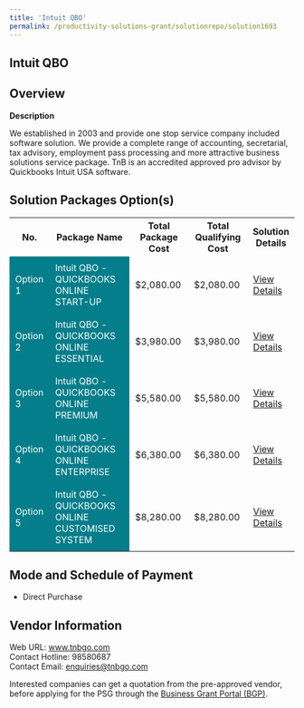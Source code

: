 ```yaml
---
title: 'Intuit QBO'
permalink: /productivity-solutions-grant/solutionrepo/solution1693
---
```


## Intuit QBO

## Overview

**Description**

We established in 2003 and provide one stop service company included software solution. We provide a complete range of accounting, secretarial, tax advisory, employment pass processing and more attractive business solutions service package. TnB is an accredited approved pro advisor by Quickbooks Intuit USA software.

## Solution Packages Option(s)

<table>
<tr>
<th><b>No.</b></th>
<th><b>Package Name</b></th>
<th><b>Total Package Cost</b></th>
<th><b>Total Qualifying Cost</b></th>
<th><b>Solution Details</b></th>
</tr>
<tr>
<td style='padding: 10px; background-color: #037E8A; color: #FFFFFF;'>Option 1</td>
<td style='padding: 10px; background-color: #037E8A; color: #FFFFFF;'>Intuit QBO - QUICKBOOKS ONLINE START-UP</td>
<td style='padding: 10px;'>$2,080.00</td>
<td style='padding: 10px;'>$2,080.00</td>
<td style='padding: 10px;'><a href='https://www.gobusiness.gov.sg/images/psg/Desensitised_TNB_GLOBAL_20200356_Annex_3_Part_1.pdf' target='_blank'>View Details</a></td>
</tr>
<tr>
<td style='padding: 10px; background-color: #037E8A; color: #FFFFFF;'>Option 2</td>
<td style='padding: 10px; background-color: #037E8A; color: #FFFFFF;'>Intuit QBO - QUICKBOOKS ONLINE  ESSENTIAL</td>
<td style='padding: 10px;'>$3,980.00</td>
<td style='padding: 10px;'>$3,980.00</td>
<td style='padding: 10px;'><a href='https://www.gobusiness.gov.sg/images/psg/Desensitised_TNB_GLOBAL_20200356_Annex_3_Part_2.pdf' target='_blank'>View Details</a></td>
</tr>
<tr>
<td style='padding: 10px; background-color: #037E8A; color: #FFFFFF;'>Option 3</td>
<td style='padding: 10px; background-color: #037E8A; color: #FFFFFF;'>Intuit QBO - QUICKBOOKS ONLINE  PREMIUM</td>
<td style='padding: 10px;'>$5,580.00</td>
<td style='padding: 10px;'>$5,580.00</td>
<td style='padding: 10px;'><a href='https://www.gobusiness.gov.sg/images/psg/Desensitised_TNB_GLOBAL_20200356_Annex_3_Part_3.pdf' target='_blank'>View Details</a></td>
</tr>
<tr>
<td style='padding: 10px; background-color: #037E8A; color: #FFFFFF;'>Option 4</td>
<td style='padding: 10px; background-color: #037E8A; color: #FFFFFF;'>Intuit QBO - QUICKBOOKS ONLINE  ENTERPRISE</td>
<td style='padding: 10px;'>$6,380.00</td>
<td style='padding: 10px;'>$6,380.00</td>
<td style='padding: 10px;'><a href='https://www.gobusiness.gov.sg/images/psg/Desensitised_TNB_GLOBAL_20200356_Annex_3_Part_4.pdf' target='_blank'>View Details</a></td>
</tr>
<tr>
<td style='padding: 10px; background-color: #037E8A; color: #FFFFFF;'>Option 5</td>
<td style='padding: 10px; background-color: #037E8A; color: #FFFFFF;'>Intuit QBO - QUICKBOOKS ONLINE CUSTOMISED SYSTEM</td>
<td style='padding: 10px;'>$8,280.00</td>
<td style='padding: 10px;'>$8,280.00</td>
<td style='padding: 10px;'><a href='https://www.gobusiness.gov.sg/images/psg/Desensitised_TNB_GLOBAL_20200356_Annex_3_Part_5.pdf' target='_blank'>View Details</a></td>
</tr>
</table>

## Mode and Schedule of Payment

 - Direct Purchase

## Vendor Information

 Web URL: www.tnbgo.com <br>Contact Hotline: 98580687 <br>Contact Email: enquiries@tnbgo.com <br>

Interested companies can get a quotation from the pre-approved vendor, before applying for the PSG through the <a href='https://www.businessgrants.gov.sg/' target='_blank' rel='noopener'>Business Grant Portal (BGP)</a>.

<script src="/jquery/resize-tables.js"></script>
